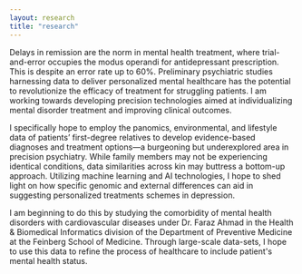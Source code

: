 ```yaml
---
layout: research
title: "research"
---
```


Delays in remission are the norm in mental health treatment, where trial-and-error occupies the modus operandi for antidepressant prescription. This is despite an error rate up to 60%. Preliminary psychiatric studies harnessing data to deliver personalized mental healthcare has the potential to revolutionize the efficacy of treatment for struggling patients. I am working towards developing precision technologies aimed at individualizing mental disorder treatment and improving clinical outcomes.

I specifically hope to employ the panomics, environmental, and lifestyle data of patients’ first-degree relatives to develop evidence-based diagnoses and treatment options—a burgeoning but underexplored area in precision psychiatry. While family members may not be experiencing identical conditions, data similarities across kin may buttress a bottom-up approach. Utilizing machine learning and AI technologies, I hope to shed light on how specific genomic and external differences can aid in suggesting personalized treatments schemes in depression.

I am beginning to do this by studying the comorbidity of mental health disorders with cardiovascular diseases under Dr. Faraz Ahmad in the Health & Biomedical Informatics division of the Department of Preventive Medicine at the Feinberg School of Medicine. Through large-scale data-sets, I hope to use this data to refine the process of healthcare to include patient's mental health status.